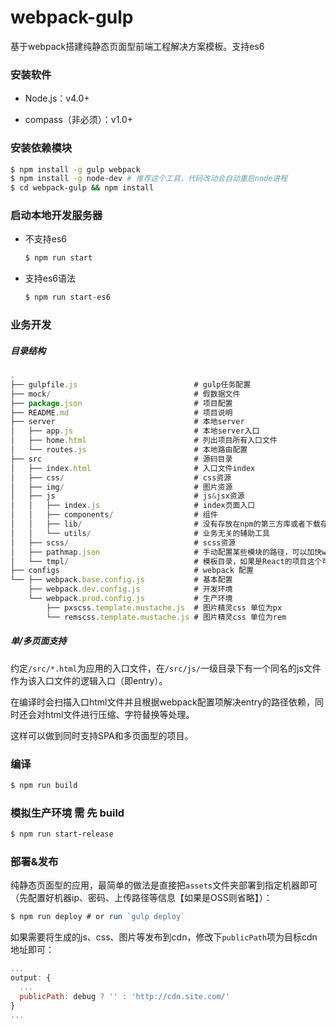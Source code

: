 # webpack-gulp

基于webpack搭建纯静态页面型前端工程解决方案模板。支持es6


### 安装软件

- Node.js：v4.0+

- compass（非必须）：v1.0+


### 安装依赖模块

``` bash
$ npm install -g gulp webpack
$ npm install -g node-dev # 推荐这个工具，代码改动会自动重启node进程
$ cd webpack-gulp && npm install
```

### 启动本地开发服务器

- 不支持es6

    ``` bash
    $ npm run start
    ```

- 支持es6语法

    ``` bash
    $ npm run start-es6
    ```

### 业务开发

##### 目录结构

``` js
.
├── gulpfile.js                          # gulp任务配置
├── mock/                                # 假数据文件
├── package.json                         # 项目配置
├── README.md                            # 项目说明
├── server                               # 本地server
│   ├── app.js                           # 本地server入口
│   ├── home.html                        # 列出项目所有入口文件
│   └── routes.js                        # 本地路由配置
├── src                                  # 源码目录
│   ├── index.html                       # 入口文件index
│   ├── css/                             # css资源
│   ├── img/                             # 图片资源
│   ├── js                               # js&jsx资源
│   │   ├── index.js                     # index页面入口
│   │   ├── components/                  # 组件
│   │   ├── lib/                         # 没有存放在npm的第三方库或者下载存放到本地的基础库，如jQuery、Zepto、React等
│   │   └── utils/                       # 业务无关的辅助工具
│   ├── scss/                            # scss资源
│   ├── pathmap.json                     # 手动配置某些模块的路径，可以加快webpack的编译速度
│   └── tmpl/                            # 模板目录，如果是React的项目这个可以删掉
├── configs                              # webpack 配置
└── ├── webpack.base.config.js           # 基本配置
    ├── webpack.dev.config.js            # 开发环境
    └── webpack.prod.config.js           # 生产环境
		├── pxscss.template.mustache.js  # 图片精灵css 单位为px
    	└── remscss.template.mustache.js # 图片精灵css 单位为rem

```

##### 单/多页面支持

约定`/src/*.html`为应用的入口文件，在`/src/js/`一级目录下有一个同名的js文件作为该入口文件的逻辑入口（即entry）。

在编译时会扫描入口html文件并且根据webpack配置项解决entry的路径依赖，同时还会对html文件进行压缩、字符替换等处理。

这样可以做到同时支持SPA和多页面型的项目。

### 编译

``` bash
$ npm run build
```

### 模拟生产环境 需 先 build

``` bash
$ npm run start-release
```

### 部署&发布

纯静态页面型的应用，最简单的做法是直接把`assets`文件夹部署到指定机器即可（先配置好机器ip、密码、上传路径等信息【如果是OSS则省略】）：

``` js
$ npm run deploy # or run `gulp deploy`
```

如果需要将生成的js、css、图片等发布到cdn，修改下`publicPath`项为目标cdn地址即可：

``` js
...
output: {
  ...
  publicPath: debug ? '' : 'http://cdn.site.com/'
}
...
```
